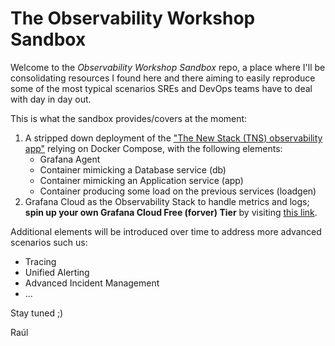 # The Observability Workshop Sandbox
Welcome to the *Observability Workshop Sandbox* repo, a place where I'll be consolidating resources I found here and there aiming to easily reproduce some of the most typical scenarios SREs and DevOps teams have to deal with day in day out.

This is what the sandbox provides/covers at the moment:

1. A stripped down deployment of the ["The New Stack (TNS) observability app"](https://github.com/grafana/tns) relying on Docker Compose, with the following elements:
   - Grafana Agent
   - Container mimicking a Database service (db)
   - Container mimicking an Application service (app)
   - Container producing some load on the previous services (loadgen)
2. Grafana Cloud as the Observability Stack to handle metrics and logs; **spin up your own Grafana Cloud Free (forver) Tier** by visiting [this link](https://grafana.com/auth/sign-up/create-user).

Additional elements will be introduced over time to address more advanced scenarios such us:

- Tracing
- Unified Alerting
- Advanced Incident Management
- ...

Stay tuned ;)

Raúl
